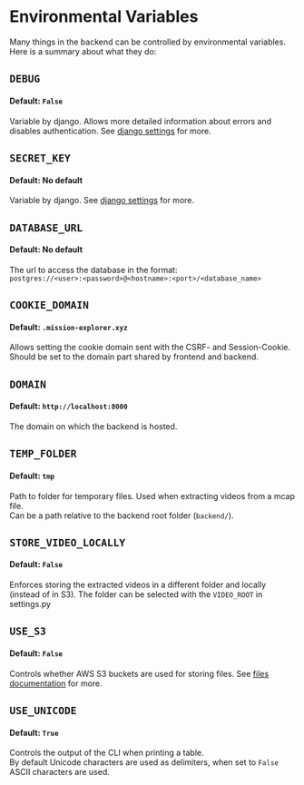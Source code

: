 # Environmental Variables
Many things in the backend can be controlled by environmental variables. Here is a summary about what they do:

## `DEBUG`
#### Default: `False`
Variable by django.
Allows more detailed information about errors and disables authentication. See [django settings](https://docs.djangoproject.com/en/5.1/ref/settings/#debug) for more.

## `SECRET_KEY`
#### Default: No default
Variable by django. See [django settings](https://docs.djangoproject.com/en/5.1/ref/settings/#secret-key) for more.

## `DATABASE_URL`
#### Default: No default
The url to access the database in the format:\
`postgres://<user>:<password>@<hostname>:<port>/<database_name>`

## `COOKIE_DOMAIN`
#### Default: `.mission-explorer.xyz`
Allows setting the cookie domain sent with the CSRF- and Session-Cookie. Should be set to the domain part shared by frontend and backend.

## `DOMAIN`
#### Default: `http://localhost:8000`
The domain on which the backend is hosted.

## `TEMP_FOLDER`
#### Default: `tmp`
Path to folder for temporary files. Used when extracting videos from a mcap file.\
Can be a path relative to the backend root folder (`backend/`).

## `STORE_VIDEO_LOCALLY`
#### Default: `False`
Enforces storing the extracted videos in a different folder and locally (instead of in S3). The folder can be selected with the `VIDEO_ROOT` in settings.py

## `USE_S3`
#### Default: `False`
Controls whether AWS S3 buckets are used for storing files. See [files documentation](../files/README.md) for more.

##  `USE_UNICODE`
#### Default: `True`
Controls the output of the CLI when printing a table.\
By default Unicode characters are used as delimiters, when set to `False` ASCII characters are used.